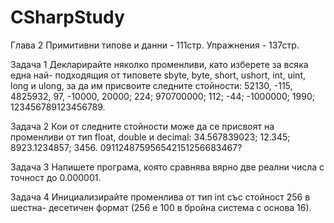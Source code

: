 # CSharpStudy
Глава 2 Примитивни типове и данни - 111стр.
Упражнения - 137стр.

Задача 1
  Декларирайте няколко променливи, като изберете за всяка една най-
подходящия от типовете sbyte, byte, short, ushort, int, uint, long и
ulong, за да им присвоите следните стойности: 52130, -115, 4825932,
97, -10000, 20000; 224; 970700000; 112; -44; -1000000; 1990;
123456789123456789.

Задача 2
  Кои от следните стойности може да се присвоят на променливи от тип
float, double и decimal: 34.567839023; 12.345; 8923.1234857; 3456.
091124875956542151256683467?

Задача 3 
  Напишете програма, която сравнява вярно две реални числа с
точност до 0.000001.

Задача 4
  Инициализирайте променлива от тип int със стойност 256 в шестна-
десетичен формат (256 е 100 в бройна система с основа 16). 
